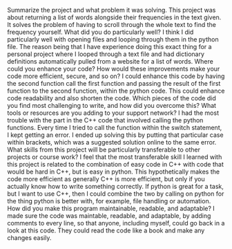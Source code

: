 Summarize the project and what problem it was solving.
This project was about returning a list of words alongside their frequencies in the text given. It solves the problem of having to scroll through the whole text to find the frequency yourself.
What did you do particularly well?
I think I did particularly well with opening files and looping through them in the python file. The reason being that I have experience doing this exact thing for a personal project where I looped through a text file and had dictionary definitions automatically pulled from a website for a list of words.
Where could you enhance your code? How would these improvements make your code more efficient, secure, and so on?
I could enhance this code by having the second function call the first function and passing the result of the first function to the second function, within the python code. This could enhance code readability and also shorten the code.
Which pieces of the code did you find most challenging to write, and how did you overcome this? What tools or resources are you adding to your support network?
I had the most trouble with the part in the C++ code that involved calling the python functions. Every time I tried to call the function within the switch statement, I kept getting an error. I ended up solving this by putting that particular case within brackets, which was a suggested solution online to the same error.
What skills from this project will be particularly transferable to other projects or course work?
I feel that the most transferable skill I learned with this project is related to the combination of easy code in C++ with code that would be hard in C++, but is easy in python. This hypothetically makes the code more efficient as generally C++ is more efficient, but only if you actually know how to write something correctly. If python is great for a task, but I want to use C++, then I could combine the two by calling on python for the thing python is better with, for example, file handling or automation.
How did you make this program maintainable, readable, and adaptable?
I made sure the code was maintable, readable, and adaptable, by adding comments to every line, so that anyone, including myself, could go back in a look at this code. They could read the code like a book and make any changes easily.

